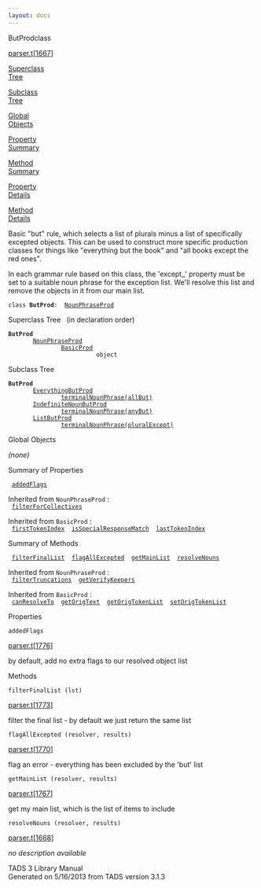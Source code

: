 ```yaml
---
layout: docs
---
```

<span class="title">ButProd</span><span class="type">class</span>

[parser.t](../file/parser.t.html)\[[1667](../source/parser.t.html#1667)\]

[Superclass  
Tree](#_SuperClassTree_)

[Subclass  
Tree](#_SubClassTree_)

[Global  
Objects](#_ObjectSummary_)

[Property  
Summary](#_PropSummary_)

[Method  
Summary](#_MethodSummary_)

[Property  
Details](#_Properties_)

[Method  
Details](#_Methods_)

<div class="fdesc">

Basic "but" rule, which selects a list of plurals minus a list of
specifically excepted objects. This can be used to construct more
specific production classes for things like "everything but the book"
and "all books except the red ones".

In each grammar rule based on this class, the 'except\_' property must
be set to a suitable noun phrase for the exception list. We'll resolve
this list and remove the objects in it from our main list.

`class `**`ButProd`**` :   `[`NounPhraseProd`](../object/NounPhraseProd.html)

</div>

<span id="_SuperClassTree_"></span>

<div class="mjhd">

<span class="hdln">Superclass Tree</span>   (in declaration order)

</div>

**`ButProd`**  
`         `[`NounPhraseProd`](../object/NounPhraseProd.html)  
`                 `[`BasicProd`](../object/BasicProd.html)  
`                         object`  
<span id="_SubClassTree_"></span>

<div class="mjhd">

<span class="hdln">Subclass Tree</span>  

</div>

**`ButProd`**  
`         `[`EverythingButProd`](../object/EverythingButProd.html)  
`                 `[`terminalNounPhrase(allBut)`](../object/terminalNounPhrase(allBut).html)  
`         `[`IndefiniteNounButProd`](../object/IndefiniteNounButProd.html)  
`                 `[`terminalNounPhrase(anyBut)`](../object/terminalNounPhrase(anyBut).html)  
`         `[`ListButProd`](../object/ListButProd.html)  
`                 `[`terminalNounPhrase(pluralExcept)`](../object/terminalNounPhrase(pluralExcept).html)  
<span id="_ObjectSummary_"></span>

<div class="mjhd">

<span class="hdln">Global Objects</span>  

</div>

*(none)* <span id="_PropSummary_"></span>

<div class="mjhd">

<span class="hdln">Summary of Properties</span>  

</div>

` `[`addedFlags`](#addedFlags)`  `

Inherited from `NounPhraseProd` :  
` `[`filterForCollectives`](../object/NounPhraseProd.html#filterForCollectives)`  `

Inherited from `BasicProd` :  
` `[`firstTokenIndex`](../object/BasicProd.html#firstTokenIndex)`  `[`isSpecialResponseMatch`](../object/BasicProd.html#isSpecialResponseMatch)`  `[`lastTokenIndex`](../object/BasicProd.html#lastTokenIndex)`  `

<span id="_MethodSummary_"></span>

<div class="mjhd">

<span class="hdln">Summary of Methods</span>  

</div>

` `[`filterFinalList`](#filterFinalList)`  `[`flagAllExcepted`](#flagAllExcepted)`  `[`getMainList`](#getMainList)`  `[`resolveNouns`](#resolveNouns)`  `

Inherited from `NounPhraseProd` :  
` `[`filterTruncations`](../object/NounPhraseProd.html#filterTruncations)`  `[`getVerifyKeepers`](../object/NounPhraseProd.html#getVerifyKeepers)`  `

Inherited from `BasicProd` :  
` `[`canResolveTo`](../object/BasicProd.html#canResolveTo)`  `[`getOrigText`](../object/BasicProd.html#getOrigText)`  `[`getOrigTokenList`](../object/BasicProd.html#getOrigTokenList)`  `[`setOrigTokenList`](../object/BasicProd.html#setOrigTokenList)`  `

<span id="_Properties_"></span>

<div class="mjhd">

<span class="hdln">Properties</span>  

</div>

<span id="addedFlags"></span>

`addedFlags`

[parser.t](../file/parser.t.html)\[[1776](../source/parser.t.html#1776)\]

<div class="desc">

by default, add no extra flags to our resolved object list

</div>

<span id="_Methods_"></span>

<div class="mjhd">

<span class="hdln">Methods</span>  

</div>

<span id="filterFinalList"></span>

`filterFinalList (lst)`

[parser.t](../file/parser.t.html)\[[1773](../source/parser.t.html#1773)\]

<div class="desc">

filter the final list - by default we just return the same list

</div>

<span id="flagAllExcepted"></span>

`flagAllExcepted (resolver, results)`

[parser.t](../file/parser.t.html)\[[1770](../source/parser.t.html#1770)\]

<div class="desc">

flag an error - everything has been excluded by the 'but' list

</div>

<span id="getMainList"></span>

`getMainList (resolver, results)`

[parser.t](../file/parser.t.html)\[[1767](../source/parser.t.html#1767)\]

<div class="desc">

get my main list, which is the list of items to include

</div>

<span id="resolveNouns"></span>

`resolveNouns (resolver, results)`

[parser.t](../file/parser.t.html)\[[1668](../source/parser.t.html#1668)\]

<div class="desc">

*no description available*

</div>

<div class="ftr">

TADS 3 Library Manual  
Generated on 5/16/2013 from TADS version 3.1.3

</div>
